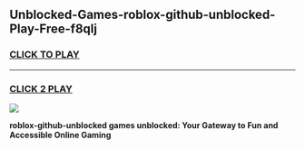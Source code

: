 
## Unblocked-Games-roblox-github-unblocked-Play-Free-f8qlj
<h3>
<a href="https://premium76.site?title=roblox-github-unblocked&ref=18A1">CLICK TO PLAY</a></h3>
<hr>

<h3>
<a href="https://premium76.site?title=roblox-github-unblocked&ref=18A1">CLICK 2 PLAY</a>
  
</h3>

<a href="https://premium76.site?title=roblox-github-unblocked&ref=18A1"><img src="https://clearcache.store/games.png"></a>


**roblox-github-unblocked games unblocked: Your Gateway to Fun and Accessible Online Gaming**
